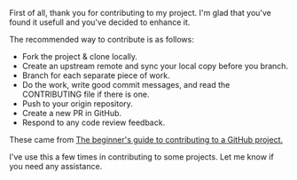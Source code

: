 First of all, thank you for contributing to my project.  I'm glad that you've found it usefull and you've decided to enhance it.

The recommended way to contribute is as follows:

* Fork the project & clone locally.
* Create an upstream remote and sync your local copy before you branch.
* Branch for each separate piece of work.
* Do the work, write good commit messages, and read the CONTRIBUTING file if there is one.
* Push to your origin repository.
* Create a new PR in GitHub.
* Respond to any code review feedback.

These came from [The beginner's guide to contributing to a GitHub project.](https://akrabat.com/the-beginners-guide-to-contributing-to-a-github-project/#summary)

I've use this a few times in contributing to some projects.  Let me know if you need any assistance.
